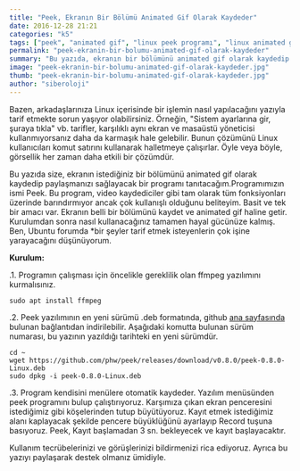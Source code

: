 ```yaml
---
title: "Peek, Ekranın Bir Bölümü Animated Gif Olarak Kaydeder"
date: 2016-12-28 21:21
categories: "k5"
tags: ["peek", "animated gif", "linux peek programı", "linux animated gif yapımı"]
permalink: "peek-ekranin-bir-bolumu-animated-gif-olarak-kaydeder"
summary: "Bu yazıda, ekranın bir bölümünü animated gif olarak kaydedip paylaşmanızı sağlayacak Peek programı tanıtılmaktadır."
image: "peek-ekranin-bir-bolumu-animated-gif-olarak-kaydeder.jpg"
thumb: "peek-ekranin-bir-bolumu-animated-gif-olarak-kaydeder.jpg"
author: "siberoloji"
---
```

Bazen, arkadaşlarınıza Linux içerisinde bir işlemin nasıl yapılacağını yazıyla tarif etmekte sorun yaşıyor olabilirsiniz. Örneğin, "Sistem ayarlarına gir, şuraya tıkla" vb. tarifler, karşılıklı aynı ekran ve masaüstü yöneticisi kullanmıyorsanız daha da karmaşık hale gelebilir. Bunun çözümünü Linux kullanıcıları komut satırını kullanarak halletmeye çalışırlar. Öyle veya böyle, görsellik her zaman daha etkili bir çözümdür.

Bu yazıda size, ekranın istediğiniz bir bölümünü animated gif olarak kaydedip paylaşmanızı sağlayacak bir programı tanıtacağım.Programımızın ismi Peek. Bu program, video kaydediciler gibi tam olarak tüm fonksiyonları üzerinde barındırmıyor ancak çok kullanışlı olduğunu beliteyim. Basit ve tek bir amacı var. Ekranın belli bir bölümünü kaydet ve animated gif haline getir. Kurulumdan sonra nasıl kullanacağınız tamamen hayal gücünüze kalmış. Ben, Ubuntu forumda *bir şeyler tarif etmek isteyenlerin çok işine yarayacağını düşünüyorum.

**Kurulum:**

.1. Programın çalışması için öncelikle gereklilik olan ffmpeg yazılımını kurmalısınız.

```
sudo apt install ffmpeg
```

.2. Peek yazılımının en yeni sürümü .deb formatında, github [ana sayfasında](https://github.com/phw/peek/releases) bulunan bağlantıdan indirilebilir. Aşağıdaki komutta bulunan sürüm numarası, bu yazının yazıldığı tarihteki en yeni sürümdür. 

```
cd ~
wget https://github.com/phw/peek/releases/download/v0.8.0/peek-0.8.0-Linux.deb
sudo dpkg -i peek-0.8.0-Linux.deb 
```

.3. Program kendisini menülere otomatik kaydeder. Yazılım menüsünden peek programını bulup çalıştırıyoruz. Karşımıza çıkan ekran penceresini istediğimiz gibi köşelerinden tutup büyütüyoruz. Kayıt etmek istediğimiz alanı kaplayacak şekilde pencere büyüklüğünü ayarlayıp Record tuşuna basıyoruz. Peek, Kayıt başlamadan 3 sn. bekleyecek ve kayıt başlayacaktır.

Kullanım tecrübelerinizi ve görüşlerinizi bildirmenizi rica ediyoruz. Ayrıca bu yazıyı paylaşarak destek olmanız ümidiyle.
